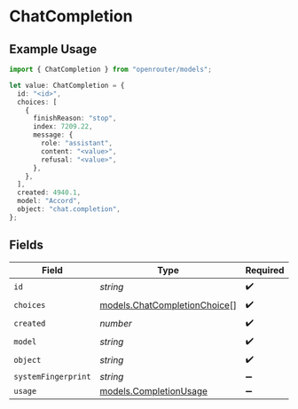 # ChatCompletion

## Example Usage

```typescript
import { ChatCompletion } from "openrouter/models";

let value: ChatCompletion = {
  id: "<id>",
  choices: [
    {
      finishReason: "stop",
      index: 7209.22,
      message: {
        role: "assistant",
        content: "<value>",
        refusal: "<value>",
      },
    },
  ],
  created: 4940.1,
  model: "Accord",
  object: "chat.completion",
};
```

## Fields

| Field                                                              | Type                                                               | Required                                                           | Description                                                        |
| ------------------------------------------------------------------ | ------------------------------------------------------------------ | ------------------------------------------------------------------ | ------------------------------------------------------------------ |
| `id`                                                               | *string*                                                           | :heavy_check_mark:                                                 | N/A                                                                |
| `choices`                                                          | [models.ChatCompletionChoice](../models/chatcompletionchoice.md)[] | :heavy_check_mark:                                                 | N/A                                                                |
| `created`                                                          | *number*                                                           | :heavy_check_mark:                                                 | N/A                                                                |
| `model`                                                            | *string*                                                           | :heavy_check_mark:                                                 | N/A                                                                |
| `object`                                                           | *string*                                                           | :heavy_check_mark:                                                 | N/A                                                                |
| `systemFingerprint`                                                | *string*                                                           | :heavy_minus_sign:                                                 | N/A                                                                |
| `usage`                                                            | [models.CompletionUsage](../models/completionusage.md)             | :heavy_minus_sign:                                                 | N/A                                                                |